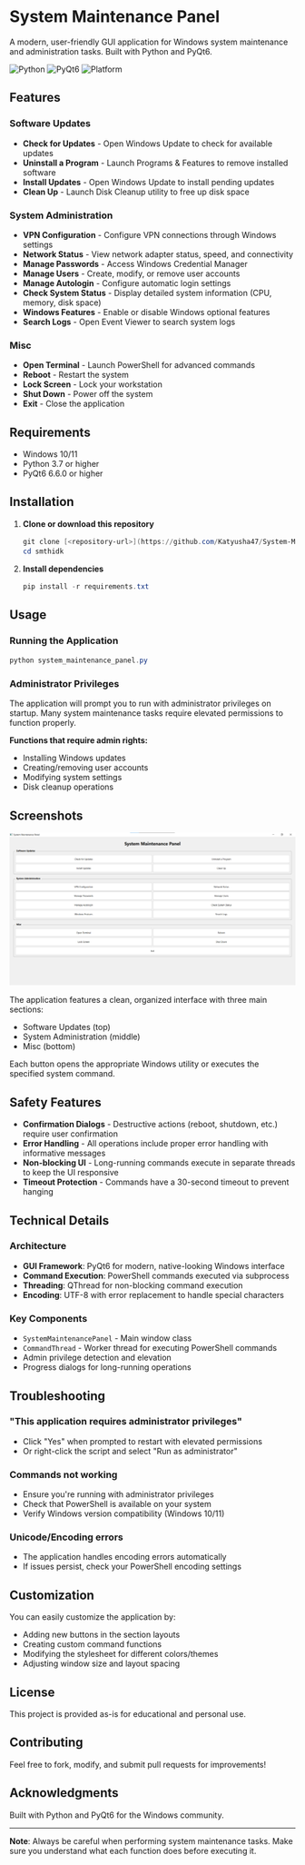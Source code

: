 # System Maintenance Panel

A modern, user-friendly GUI application for Windows system maintenance and administration tasks. Built with Python and PyQt6.

![Python](https://img.shields.io/badge/Python-3.7+-blue.svg)
![PyQt6](https://img.shields.io/badge/PyQt6-6.6.0+-green.svg)
![Platform](https://img.shields.io/badge/Platform-Windows-lightgrey.svg)

## Features

### Software Updates
- **Check for Updates** - Open Windows Update to check for available updates
- **Uninstall a Program** - Launch Programs & Features to remove installed software
- **Install Updates** - Open Windows Update to install pending updates
- **Clean Up** - Launch Disk Cleanup utility to free up disk space

### System Administration
- **VPN Configuration** - Configure VPN connections through Windows settings
- **Network Status** - View network adapter status, speed, and connectivity
- **Manage Passwords** - Access Windows Credential Manager
- **Manage Users** - Create, modify, or remove user accounts
- **Manage Autologin** - Configure automatic login settings
- **Check System Status** - Display detailed system information (CPU, memory, disk space)
- **Windows Features** - Enable or disable Windows optional features
- **Search Logs** - Open Event Viewer to search system logs

### Misc
- **Open Terminal** - Launch PowerShell for advanced commands
- **Reboot** - Restart the system
- **Lock Screen** - Lock your workstation
- **Shut Down** - Power off the system
- **Exit** - Close the application

## Requirements

- Windows 10/11
- Python 3.7 or higher
- PyQt6 6.6.0 or higher

## Installation

1. **Clone or download this repository**
   ```powershell
   git clone [<repository-url>](https://github.com/Katyusha47/System-Maintenance-Panel.git)
   cd smthidk
   ```

2. **Install dependencies**
   ```powershell
   pip install -r requirements.txt
   ```

## Usage

### Running the Application

```powershell
python system_maintenance_panel.py
```

### Administrator Privileges

The application will prompt you to run with administrator privileges on startup. Many system maintenance tasks require elevated permissions to function properly.

**Functions that require admin rights:**
- Installing Windows updates
- Creating/removing user accounts
- Modifying system settings
- Disk cleanup operations

## Screenshots

![System Maintenance Panel](skrinsut.png)

The application features a clean, organized interface with three main sections:
- Software Updates (top)
- System Administration (middle)
- Misc (bottom)

Each button opens the appropriate Windows utility or executes the specified system command.

## Safety Features

- **Confirmation Dialogs** - Destructive actions (reboot, shutdown, etc.) require user confirmation
- **Error Handling** - All operations include proper error handling with informative messages
- **Non-blocking UI** - Long-running commands execute in separate threads to keep the UI responsive
- **Timeout Protection** - Commands have a 30-second timeout to prevent hanging

## Technical Details

### Architecture
- **GUI Framework**: PyQt6 for modern, native-looking Windows interface
- **Command Execution**: PowerShell commands executed via subprocess
- **Threading**: QThread for non-blocking command execution
- **Encoding**: UTF-8 with error replacement to handle special characters

### Key Components
- `SystemMaintenancePanel` - Main window class
- `CommandThread` - Worker thread for executing PowerShell commands
- Admin privilege detection and elevation
- Progress dialogs for long-running operations

## Troubleshooting

### "This application requires administrator privileges"
- Click "Yes" when prompted to restart with elevated permissions
- Or right-click the script and select "Run as administrator"

### Commands not working
- Ensure you're running with administrator privileges
- Check that PowerShell is available on your system
- Verify Windows version compatibility (Windows 10/11)

### Unicode/Encoding errors
- The application handles encoding errors automatically
- If issues persist, check your PowerShell encoding settings

## Customization

You can easily customize the application by:
- Adding new buttons in the section layouts
- Creating custom command functions
- Modifying the stylesheet for different colors/themes
- Adjusting window size and layout spacing

## License

This project is provided as-is for educational and personal use.

## Contributing

Feel free to fork, modify, and submit pull requests for improvements!

## Acknowledgments

Built with Python and PyQt6 for the Windows community.

---

**Note**: Always be careful when performing system maintenance tasks. Make sure you understand what each function does before executing it.
